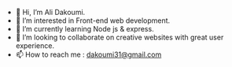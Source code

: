 - 👋 Hi, I’m Ali Dakoumi.
- 👀 I’m interested in Front-end web development.
- 🌱 I’m currently learning Node js & express.
- 💞️ I’m looking to collaborate on creative websites with great user experience.
- 📫 How to reach me : dakoumi31@gmail.com

<!---
AliiDak/AliiDak is a ✨ special ✨ repository because its `README.md` (this file) appears on your GitHub profile.
You can click the Preview link to take a look at your changes.
--->
